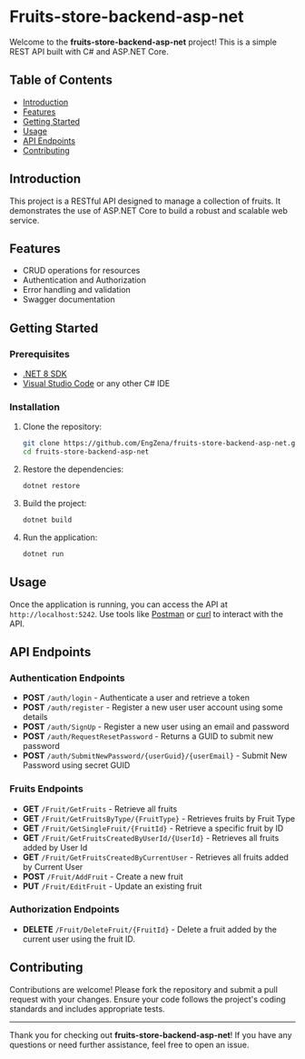 # Fruits-store-backend-asp-net

Welcome to the **fruits-store-backend-asp-net** project! This is a simple REST API built with C# and ASP.NET Core.

## Table of Contents

- [Introduction](#introduction)
- [Features](#features)
- [Getting Started](#getting-started)
- [Usage](#usage)
- [API Endpoints](#api-endpoints)
- [Contributing](#contributing)

## Introduction

This project is a RESTful API designed to manage a collection of fruits. It demonstrates the use of ASP.NET Core to build a robust and scalable web service.

## Features

- CRUD operations for resources
- Authentication and Authorization
- Error handling and validation
- Swagger documentation

## Getting Started

### Prerequisites

- [.NET 8 SDK](https://dotnet.microsoft.com/download/dotnet/8.0)
- [Visual Studio Code](https://code.visualstudio.com/) or any other C# IDE

### Installation

1. Clone the repository:
    ```bash
    git clone https://github.com/EngZena/fruits-store-backend-asp-net.git
    cd fruits-store-backend-asp-net
    ```

2. Restore the dependencies:
    ```bash
    dotnet restore
    ```

3. Build the project:
    ```bash
    dotnet build
    ```

4. Run the application:
    ```bash
    dotnet run
    ```

## Usage

Once the application is running, you can access the API at `http://localhost:5242`. Use tools like [Postman](https://www.postman.com/) or [curl](https://curl.se/) to interact with the API.

## API Endpoints

### Authentication Endpoints

- **POST** `/auth/login` - Authenticate a user and retrieve a token
- **POST** `/auth/register` - Register a new user user account using some details
- **POST** `/auth/SignUp` - Register a new user using an email and password
- **POST** `/auth/RequestResetPassword` - Returns a GUID to submit new password
- **POST** `/auth/SubmitNewPassword/{userGuid}/{userEmail}` - Submit New Password using secret GUID


### Fruits Endpoints

- **GET** `/Fruit/GetFruits` - Retrieve all fruits
- **GET** `/Fruit/GetFruitsByType/{FruitType}` - Retrieves fruits by Fruit Type
- **GET** `/Fruit/GetSingleFruit/{FruitId}` - Retrieve a specific fruit by ID
- **GET** `/Fruit/GetFruitsCreatedByUserId/{UserId}` - Retrieves all fruits added by User Id
- **GET** `/Fruit/GetFruitsCreatedByCurrentUser` - Retrieves all fruits added by Current User
- **POST** `/Fruit/AddFruit` - Create a new fruit
- **PUT** `/Fruit/EditFruit` - Update an existing fruit

### Authorization Endpoints
- **DELETE** `/Fruit/DeleteFruit/{FruitId}` - Delete a fruit added by the current user using the fruit ID.

## Contributing

Contributions are welcome! Please fork the repository and submit a pull request with your changes. Ensure your code follows the project's coding standards and includes appropriate tests.

---

Thank you for checking out **fruits-store-backend-asp-net**! If you have any questions or need further assistance, feel free to open an issue.

